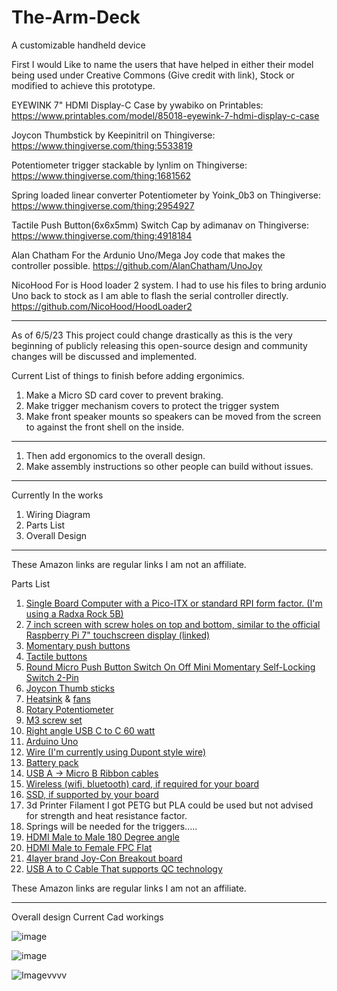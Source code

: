 # The-Arm-Deck
A customizable handheld device

First I would Like to name the users that have helped in either their model being used under Creative Commons (Give credit with link), Stock or modified to achieve this prototype.


EYEWINK 7" HDMI Display-C Case by ywabiko on Printables: https://www.printables.com/model/85018-eyewink-7-hdmi-display-c-case

Joycon Thumbstick by Keepinitril on Thingiverse: https://www.thingiverse.com/thing:5533819

Potentiometer trigger stackable by lynlim on Thingiverse: https://www.thingiverse.com/thing:1681562

Spring loaded linear converter Potentiometer  by Yoink_0b3 on Thingiverse: https://www.thingiverse.com/thing:2954927

Tactile Push Button(6x6x5mm) Switch Cap   by adimanav on Thingiverse: https://www.thingiverse.com/thing:4918184

Alan Chatham For the Ardunio Uno/Mega Joy code that makes the controller possible. https://github.com/AlanChatham/UnoJoy

NicoHood For is Hood loader 2 system. I had to use his files to bring ardunio Uno back to stock as I am able to flash the serial controller directly. https://github.com/NicoHood/HoodLoader2
_________________________________________________________________________________________________________________________________


As of 6/5/23 This project could change drastically as this is the very beginning of publicly releasing this open-source design and community changes will be discussed and implemented.


Current List of things to finish before adding ergonimics.

1. Make a Micro SD card cover to prevent braking.
2. Make trigger mechanism covers to protect the trigger system
3. Make front speaker mounts so speakers can be moved from the screen to against the front shell on the inside.

____________________________________________________________________________________________________________________

1. Then add ergonomics to the overall design.
2. Make assembly instructions so other people can build without issues.

__________________________________________________________________________________________________________________

Currently In the works

1. Wiring Diagram
2. Parts List
3. Overall Design

_________________________________________________________________________________________________________________________
These Amazon links are regular links I am not an affiliate.

Parts List
1. [Single Board Computer with a Pico-ITX or standard RPI form factor. (I'm using a Radxa Rock 5B)](https://www.okdo.com/us/p/okdo-rock-5-model-b-8gb-single-board-computer-rockchip-rk3588-arm-cortex-a76-cortex-a55/)
2. [7 inch screen with screw holes on top and bottom, similar to the official Raspberry Pi 7" touchscreen display (linked)](https://www.amazon.com/Speakers-1024x600-Capacitive-Touchscreen-Raspberry/dp/B09L7XNBJB/ref=sr_1_1?crid=2OOK0TOKCKS9H&keywords=LESOWN+New%21+Touch+Screen+7+inch+Display+IPS+1024x600&qid=1685989280&s=electronics&sprefix=lesown+new+touch+screen+7+inch+display+ips+1024x600+%2Celectronics%2C114&sr=1-1) 
3. [Momentary push buttons](https://www.amazon.com/Twidec-Colors-Momentary-Pre-soldered-PBS-110-X6C/dp/B07RTZVZ6L/ref=sr_1_3?crid=3I9S1EZ3ELAJO&keywords=Twidec%2F12Pcs+1A+250V+AC+2+Pins+SPST+6+Colors+Normal+Open+Mini+Momentary+Push+Button+Switch+with+Pre-soldered+Wires+PBS-110-X6C&qid=1685989518&s=industrial&sprefix=twidec%2F12pcs+1a+250v+ac+2+pins+spst+6+colors+normal+open+mini+momentary+push+button+switch+with+pre-soldered+wires+pbs-110-x6c+%2Cindustrial%2C119&sr=1-3)
4. [Tactile buttons]( https://www.amazon.com/TWTADE-Yellow-Orange-6x6x5mm-Tactile/dp/B07C7211PJ/ref=sr_1_3?crid=13Y26LATBQ28V&keywords=TWTADE+160PCS+Momentary+Tactile+Touch+Micro+Push+Button+Switch+tact+6x6x5mm+Tactile+Switch+kit%2CEach+Color+20PCS+Red+Blue+Black+Green+White+Yellow+Brown&qid=1685989546&s=industrial&sprefix=twtade+160pcs+momentary+tactile+touch+micro+push+button+switch+tact+6x6x5mm+tactile+switch+kit%2Ceach+color+20pcs+red+blue+black+green+white+yellow+brown+%2Cindustrial%2C108&sr=1-3)
5. [Round Micro Push Button Switch On Off Mini Momentary Self-Locking Switch 2-Pin](https://www.amazon.com/TAODAN-Button-Switch-Momentary-Self-Locking/dp/B0BQ2Y9P2W/ref=dp_prsubs_sccl_1/136-5012402-1154062?pd_rd_w=yjjGj&content-id=amzn1.sym.2c74594d-9264-4cdf-bf3d-e4e41e237275&pf_rd_p=2c74594d-9264-4cdf-bf3d-e4e41e237275&pf_rd_r=KPMGYV85RYNBM8044ABA&pd_rd_wg=hWFrN&pd_rd_r=b469ed30-3f61-4d54-bfe9-0b9495448993&pd_rd_i=B0BQ2Y9P2W&psc=1)
6. [Joycon Thumb sticks](https://www.amazon.com/Joycon-Joystick-Replacement-Controller-Thumbstick/dp/B08BL4LY84/ref=sr_1_1?crid=3IHWPXLVB5V79&keywords=JAOYSTII+Joycon+Joystick+Replacement+4+Pack%2C+Replacement+Joystick+Analog+Thumb+Stick+for+Switch+Joy-Con+Controller+%26+Switch+Lite%2C+Left%2FRight+Analog+Joystick+with+Thumbstick+Grips+%26+Screws&qid=1685989676&s=electronics&sprefix=jaoystii+joycon+joystick+replacement+4+pack%2C+replacement+joystick+analog+thumb+stick+for+switch+joy-con+controller+%26+switch+lite%2C+left%2Fright+analog+joystick+with+thumbstick+grips+%26+screws+%2Celectronics%2C111&sr=1-1)
7. [Heatsink](https://www.amazon.com/uxcell-Cross-Shaped-Notch-Heatsink/dp/B08HHZPYTF/ref=sr_1_2?crid=35YK81MPIGCNQ&keywords=uxcell+Electronic+Radiators+Heatsink+for+MOS+GPU+IC+Chip+Black+19+x+19+x+5+mm+5pcs&qid=1685989723&s=electronics&sprefix=uxcell+electronic+radiators+heatsink+for+mos+gpu+ic+chip+black+19+x+19+x+5+mm+5pcs%2Celectronics%2C109&sr=1-2) & [fans](https://www.amazon.com/dp/B08MKP8P3S/ref=twister_B09MSXKC88?_encoding=UTF8&psc=1)
8. [Rotary Potentiometer]( https://www.amazon.com/WGCD-Knurled-Linear-Rotary-Potentiometer/dp/B07B64MWRF/ref=sr_1_2?crid=X0U57YJYO4VX&keywords=WMYCONGCONG+20+PCS+B10K+10K+Ohm+Knurled+Shaft+Linear+Rotary+Taper+Potentiometer+with+Black+Knob%28WH148%29+Kit&qid=1685989890&s=industrial&sprefix=wmycongcong+20+pcs+b10k+10k+ohm+knurled+shaft+linear+rotary+taper+potentiometer+with+black+knob+wh148+kit+%2Cindustrial%2C122&sr=1-2)
9. [M3 screw set]( https://www.amazon.com/VIGRUE-1110PCS-Stainless-Assortment-Tweezer/dp/B083SGJ7BD/ref=sr_1_2?crid=1KI3337ZB8MZM&keywords=VIGRUE+1110PCS+M3+Hex+Socket+Head+Cap+Screws+Nuts+Kit&qid=1685990089&s=industrial&sprefix=vigrue+1110pcs+m3+hex+socket+head+cap+screws+nuts+kit%2Cindustrial%2C100&sr=1-2)
10. [Right angle USB C to C 60 watt](https://www.amazon.com/3-Pack-Charge-Compatible-Samsung-MacBook/dp/B099N3VKCH/ref=sr_1_1?crid=2O6AQ2SB4G99J&keywords=HOTNOW+USB+C+to+USB+C+Cable+Right+Angle+1.5FT+3Pack%2C+PD+60W+Type+C+USB+2.0+Fast+Charge+Cord+Compatible+with+Samsung+Galaxy+S21%2FS21%2B%2FS20%2B+Ultra+Note+20%2C+Pixel+4%2F3+XL%2C+MacBook+Air+iPad+Pro+2020&qid=1685990133&s=industrial&sprefix=hotnow+usb+c+to+usb+c+cable+right+angle+1.5ft+3pack%2C+pd+60w+type+c+usb+2.0+fast+charge+cord+compatible+with+samsung+galaxy+s21%2Fs21%2B%2Fs20%2B+ultra+note+20%2C+pixel+4%2F3+xl%2C+macbook+air+ipad+pro+2020+%2Cindustrial%2C112&sr=1-1)
11. [Arduino Uno]( https://www.amazon.com/ELEGOO-Board-ATmega328P-ATMEGA16U2-Compliant/dp/B01EWOE0UU/ref=sr_1_3?crid=2CPZJVZVEO32I&keywords=ELEGOO+UNO+R3+Board+ATmega328P+with+USB+Cable%28Arduino-Compatible%29+for+Arduino&qid=1685990179&s=industrial&sprefix=elegoo+uno+r3+board+atmega328p+with+usb+cable+arduino-compatible+for+arduino%2Cindustrial%2C118&sr=1-3)
12. [Wire (I'm currently using Dupont style wire)](https://www.amazon.com/SIM-NAT-Breadboard-Arduino-Raspberry/dp/B06XRV92ZB/ref=sr_1_1_sspa?crid=WOQR8I7GKESX&keywords=SIM%26NAT+12inch+%2F+30cm+120+pcs&qid=1685990365&sprefix=sim%26nat+12inch+%2F+30cm+120+pcs%2Caps%2C110&sr=8-1-spons&psc=1&spLa=ZW5jcnlwdGVkUXVhbGlmaWVyPUFSRDExSDZJQVRRT1omZW5jcnlwdGVkSWQ9QTAxNjc0OTUxSlA2MDY3VkZRSUxLJmVuY3J5cHRlZEFkSWQ9QTA3NDI1NTEyMlMzRUFGU0FHMUZaJndpZGdldE5hbWU9c3BfYXRmJmFjdGlvbj1jbGlja1JlZGlyZWN0JmRvTm90TG9nQ2xpY2s9dHJ1ZQ==)
13. [Battery pack]( https://www.amazon.com/gp/product/B0915T91JN/ref=ppx_yo_dt_b_search_asin_title?ie=UTF8&psc=1)
14. [USB A -> Micro B Ribbon cables](https://www.amazon.com/Micro-Ribbon-Degree-Standard-Charging/dp/B077RKFXJT/ref=sr_1_11_sspa?keywords=usb%2Bmicro%2Bb%2Bribbon%2Bcable&qid=1686790856&sprefix=usb%2Ba%2Bto%2Bmicro%2Bb%2Bribbo%2Caps%2C225&sr=8-11-spons&spLa=ZW5jcnlwdGVkUXVhbGlmaWVyPUExNlFSQjhGWE9FNlJSJmVuY3J5cHRlZElkPUExMDM2MTIzM1VLSkxVMUI3NUJQVCZlbmNyeXB0ZWRBZElkPUEwNjA2NzAyMVdZWTFFOFRCNEwyQSZ3aWRnZXROYW1lPXNwX210ZiZhY3Rpb249Y2xpY2tSZWRpcmVjdCZkb05vdExvZ0NsaWNrPXRydWU&th=1)
15. [Wireless (wifi, bluetooth) card, if required for your board](https://www.amazon.com/Wireless-Network-RTL8852BE-Universal-Bluetooth/dp/B0B5LQFGLG/ref=sr_1_3?crid=2CTM8DNNALUPC&keywords=Wireless+Network+Card%2C+RTL8852BE+WiFi6+5G+Laptop+Gigabit+Wireless+LAN+Card+Universal+Bluetooth+5.2+for+Win+10%2C+Plug+and+Play.&qid=1685990797&s=electronics&sprefix=wireless+network+card%2C+rtl8852be+wifi6+5g+laptop+gigabit+wireless+lan+card+universal+bluetooth+5.2+for+win+10%2C+plug+and+play.+%2Celectronics%2C110&sr=1-3)
16. [SSD, if supported by your board](https://www.amazon.com/SAMSUNG-Technology-Intelligent-Turbowrite-Sequential/dp/B08V7GT6F3/ref=sr_1_3?crid=30RUONW6VG46&keywords=SAMSUNG+980+SSD+500GB&qid=1685990864&s=electronics&sprefix=samsung+980+ssd+500gb+%2Celectronics%2C105&sr=1-3)
17. 3d Printer Filament I got PETG but PLA could be used but not advised for strength and heat resistance factor.
18. Springs will be needed for the triggers.....
19. [HDMI Male to Male 180 Degree angle](https://www.amazon.com/gp/product/B08FMKXN3D/ref=ppx_yo_dt_b_search_asin_title?ie=UTF8&psc=1)
20. [HDMI Male to Female FPC Flat](https://www.amazon.com/gp/product/B089Q9HMY5/ref=ppx_yo_dt_b_search_asin_title?ie=UTF8&psc=1)
21. [4layer brand Joy-Con Breakout board](https://4layertech.com/products/joystick-breakout-board-pack-of-2)
22. [USB A to C Cable That supports QC technology]()

These Amazon links are regular links I am not an affiliate.

_____________________________________________________________________________________________________________________________________________________________

Overall design Current Cad workings



![image](https://github.com/Refrained-LM/The-Arm-Deck/assets/64605991/5303e60c-9ed8-4e84-b6f6-cffeb8260d6f)





![image](https://github.com/Refrained-LM/The-Arm-Deck/assets/64605991/a236bfcf-898f-49dc-bfbb-4cfd2a110c4f)




![Image](https://user-images.githubusercontent.com/64605991/243447426-94aefbc9-2e72-4076-8823-c670fd4938bb.png)vvvv
